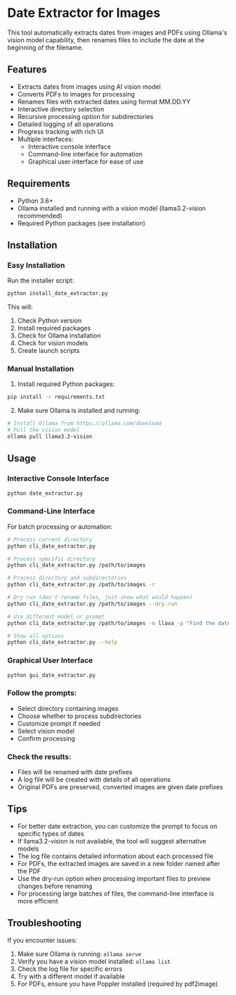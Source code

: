 # Date Extractor for Images

This tool automatically extracts dates from images and PDFs using Ollama's vision model capability, then renames files to include the date at the beginning of the filename.

## Features

- Extracts dates from images using AI vision model
- Converts PDFs to images for processing
- Renames files with extracted dates using format MM.DD.YY
- Interactive directory selection
- Recursive processing option for subdirectories
- Detailed logging of all operations
- Progress tracking with rich UI
- Multiple interfaces:
  - Interactive console interface
  - Command-line interface for automation
  - Graphical user interface for ease of use

## Requirements

- Python 3.6+
- Ollama installed and running with a vision model (llama3.2-vision recommended)
- Required Python packages (see installation)

## Installation

### Easy Installation

Run the installer script:

```bash
python install_date_extractor.py
```

This will:
1. Check Python version
2. Install required packages
3. Check for Ollama installation
4. Check for vision models
5. Create launch scripts

### Manual Installation

1. Install required Python packages:

```bash
pip install -r requirements.txt
```

2. Make sure Ollama is installed and running:

```bash
# Install Ollama from https://ollama.com/download
# Pull the vision model
ollama pull llama3.2-vision
```

## Usage

### Interactive Console Interface

```bash
python date_extractor.py
```

### Command-Line Interface

For batch processing or automation:

```bash
# Process current directory
python cli_date_extractor.py

# Process specific directory
python cli_date_extractor.py /path/to/images

# Process directory and subdirectories
python cli_date_extractor.py /path/to/images -r

# Dry run (don't rename files, just show what would happen)
python cli_date_extractor.py /path/to/images --dry-run

# Use different model or prompt
python cli_date_extractor.py /path/to/images -m llava -p "Find the date in this image"

# Show all options
python cli_date_extractor.py --help
```

### Graphical User Interface

```bash
python gui_date_extractor.py
```

### Follow the prompts:
   - Select directory containing images
   - Choose whether to process subdirectories
   - Customize prompt if needed
   - Select vision model
   - Confirm processing

### Check the results:
   - Files will be renamed with date prefixes
   - A log file will be created with details of all operations
   - Original PDFs are preserved, converted images are given date prefixes

## Tips

- For better date extraction, you can customize the prompt to focus on specific types of dates
- If llama3.2-vision is not available, the tool will suggest alternative models
- The log file contains detailed information about each processed file
- For PDFs, the extracted images are saved in a new folder named after the PDF
- Use the dry-run option when processing important files to preview changes before renaming
- For processing large batches of files, the command-line interface is more efficient

## Troubleshooting

If you encounter issues:

1. Make sure Ollama is running: `ollama serve`
2. Verify you have a vision model installed: `ollama list`
3. Check the log file for specific errors
4. Try with a different model if available
5. For PDFs, ensure you have Poppler installed (required by pdf2image)
